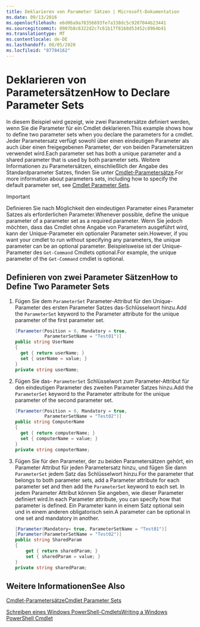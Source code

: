 ```yaml
---
title: Deklarieren von Parameter Sätzen | Microsoft-Dokumentation
ms.date: 09/13/2016
ms.openlocfilehash: e6d06a9a78356693fe7a338dc5c9207044b23441
ms.sourcegitcommit: 0907b8c6322d2c7c61b17f8168d53452c8964b41
ms.translationtype: MT
ms.contentlocale: de-DE
ms.lasthandoff: 08/05/2020
ms.locfileid: "87784162"
---
```

# <a name="how-to-declare-parameter-sets"></a><span data-ttu-id="c4e8d-102">Deklarieren von Parametersätzen</span><span class="sxs-lookup"><span data-stu-id="c4e8d-102">How to Declare Parameter Sets</span></span>

<span data-ttu-id="c4e8d-103">In diesem Beispiel wird gezeigt, wie zwei Parametersätze definiert werden, wenn Sie die Parameter für ein Cmdlet deklarieren.</span><span class="sxs-lookup"><span data-stu-id="c4e8d-103">This example shows how to define two parameter sets when you declare the parameters for a cmdlet.</span></span> <span data-ttu-id="c4e8d-104">Jeder Parametersatz verfügt sowohl über einen eindeutigen Parameter als auch über einen freigegebenen Parameter, der von beiden Parametersätzen verwendet wird.</span><span class="sxs-lookup"><span data-stu-id="c4e8d-104">Each parameter set has both a unique parameter and a shared parameter that is used by both parameter sets.</span></span> <span data-ttu-id="c4e8d-105">Weitere Informationen zu Parametersätzen, einschließlich der Angabe des Standardparameter Satzes, finden Sie unter [Cmdlet-Parametersätze](./cmdlet-parameter-sets.md).</span><span class="sxs-lookup"><span data-stu-id="c4e8d-105">For more information about parameters sets, including how to specify the default parameter set, see [Cmdlet Parameter Sets](./cmdlet-parameter-sets.md).</span></span>

> [!IMPORTANT]
> <span data-ttu-id="c4e8d-106">Definieren Sie nach Möglichkeit den eindeutigen Parameter eines Parameter Satzes als erforderlichen Parameter.</span><span class="sxs-lookup"><span data-stu-id="c4e8d-106">Whenever possible, define the unique parameter of a parameter set as a required parameter.</span></span> <span data-ttu-id="c4e8d-107">Wenn Sie jedoch möchten, dass das Cmdlet ohne Angabe von Parametern ausgeführt wird, kann der Unique-Parameter ein optionaler Parameter sein.</span><span class="sxs-lookup"><span data-stu-id="c4e8d-107">However, if you want your cmdlet to run without specifying any parameters, the unique parameter can be an optional parameter.</span></span> <span data-ttu-id="c4e8d-108">Beispielsweise ist der Unique-Parameter des `Get-Command` Cmdlets optional.</span><span class="sxs-lookup"><span data-stu-id="c4e8d-108">For example, the unique parameter of the `Get-Command` cmdlet is optional.</span></span>

## <a name="how-to-define-two-parameter-sets"></a><span data-ttu-id="c4e8d-109">Definieren von zwei Parameter Sätzen</span><span class="sxs-lookup"><span data-stu-id="c4e8d-109">How to Define Two Parameter Sets</span></span>

1. <span data-ttu-id="c4e8d-110">Fügen Sie dem `ParameterSet` Parameter-Attribut für den Unique-Parameter des ersten Parameter Satzes das-Schlüsselwort hinzu.</span><span class="sxs-lookup"><span data-stu-id="c4e8d-110">Add the `ParameterSet` keyword to the Parameter attribute for the unique parameter of the first parameter set.</span></span>

   ```csharp
   [Parameter(Position = 0, Mandatory = true,
              ParameterSetName = "Test01")]
   public string UserName
   {
     get { return userName; }
     set { userName = value; }
   }
   private string userName;
   ```

2. <span data-ttu-id="c4e8d-111">Fügen Sie das- `ParameterSet` Schlüsselwort zum Parameter-Attribut für den eindeutigen Parameter des zweiten Parameter Satzes hinzu.</span><span class="sxs-lookup"><span data-stu-id="c4e8d-111">Add the `ParameterSet` keyword to the Parameter attribute for the unique parameter of the second parameter set.</span></span>

   ```csharp
   [Parameter(Position = 0, Mandatory = true,
              ParameterSetName = "Test02")]
   public string ComputerName
   {
     get { return computerName; }
     set { computerName = value; }
   }
   private string computerName;
   ```

3. <span data-ttu-id="c4e8d-112">Fügen Sie für den Parameter, der zu beiden Parametersätzen gehört, ein Parameter Attribut für jeden Parametersatz hinzu, und fügen Sie dann `ParameterSet` jedem Satz das Schlüsselwort hinzu.</span><span class="sxs-lookup"><span data-stu-id="c4e8d-112">For the parameter that belongs to both parameter sets, add a Parameter attribute for each parameter set and then add the `ParameterSet` keyword to each set.</span></span> <span data-ttu-id="c4e8d-113">In jedem Parameter Attribut können Sie angeben, wie dieser Parameter definiert wird.</span><span class="sxs-lookup"><span data-stu-id="c4e8d-113">In each Parameter attribute, you can specify how that parameter is defined.</span></span> <span data-ttu-id="c4e8d-114">Ein Parameter kann in einem Satz optional sein und in einem anderen obligatorisch sein.</span><span class="sxs-lookup"><span data-stu-id="c4e8d-114">A parameter can be optional in one set and mandatory in another.</span></span>

   ```csharp
   [Parameter(Mandatory= true, ParameterSetName = "Test01")]
   [Parameter(ParameterSetName = "Test02")]
   public string SharedParam
   {
       get { return sharedParam; }
       set { sharedParam = value; }
   }
   private string sharedParam;
   ```

## <a name="see-also"></a><span data-ttu-id="c4e8d-115">Weitere Informationen</span><span class="sxs-lookup"><span data-stu-id="c4e8d-115">See Also</span></span>

[<span data-ttu-id="c4e8d-116">Cmdlet-Parametersätze</span><span class="sxs-lookup"><span data-stu-id="c4e8d-116">Cmdlet Parameter Sets</span></span>](./cmdlet-parameter-sets.md)

[<span data-ttu-id="c4e8d-117">Schreiben eines Windows PowerShell-Cmdlets</span><span class="sxs-lookup"><span data-stu-id="c4e8d-117">Writing a Windows PowerShell Cmdlet</span></span>](./writing-a-windows-powershell-cmdlet.md)
